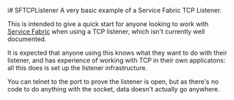 i# SFTCPListener
A very basic example of a Service Fabric TCP Listener.

This is intended to give a quick start for anyone looking to work with [Service Fabric](https://docs.microsoft.com/en-us/azure/service-fabric/) when using a TCP listener, which isn't currently well documented. 

It is expected that anyone using this knows what they want to do with their listener, and has experience of working with TCP in their own applicatons: all this does is set up the listener infrastructure. 

You can telnet to the port to prove the listener is open, but as there's no code to do anything with the socket, data doesn't actually go anywhere.
